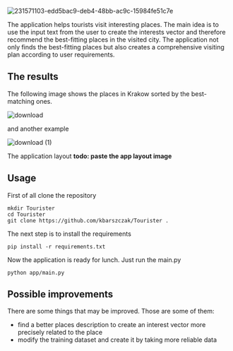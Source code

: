 ![231571103-edd5bac9-deb4-48bb-ac9c-15984fe51c7e](https://user-images.githubusercontent.com/72699445/231577842-766443d0-64c4-4ab2-9e72-df3c69938031.png)

The application helps tourists visit interesting places. The main idea is to use the input text from the user to create the interests vector and therefore recommend the best-fitting places in the visited city. The application not only finds the best-fitting places but also creates a comprehensive visiting plan according to user requirements.

## The results

The following image shows the places in Krakow sorted by the best-matching ones.

![download](https://user-images.githubusercontent.com/72699445/231575278-af3412b4-4c60-41f1-9868-8d0b179027fa.png)

and another example

![download (1)](https://user-images.githubusercontent.com/72699445/231575879-950f39d2-0a86-4c6f-a9aa-19265af6a917.png)

The application layout
**todo: paste the app layout image**

## Usage

First of all clone the repository
```
mkdir Tourister
cd Tourister
git clone https://github.com/kbarszczak/Tourister .
```

The next step is to install the requirements
```
pip install -r requirements.txt
```

Now the application is ready for lunch. Just run the main.py
```
python app/main.py
```

## Possible improvements

There are some things that may be improved. Those are some of them:
- find a better places description to create an interest vector more precisely related to the place
- modify the training dataset and create it by taking more reliable data
